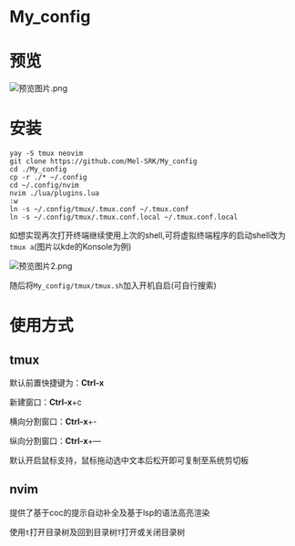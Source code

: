 # My_config

# 预览

![预览图片.png](/home/srk/My_config/预览图片.png)

# 安装

```shell
yay -S tmux neovim
git clone https://github.com/Mel-SRK/My_config
cd ./My_config
cp -r ./* ~/.config
cd ~/.config/nvim
nvim ./lua/plugins.lua
:w
ln -s ~/.config/tmux/.tmux.conf ~/.tmux.conf
ln -s ~/.config/tmux/.tmux.conf.local ~/.tmux.conf.local
```

如想实现再次打开终端继续使用上次的shell,可将虚拟终端程序的启动shell改为`tmux a`(图片以kde的Konsole为例)

![预览图片2.png](/home/srk/My_config/预览图片2.png)

随后将`My_config/tmux/tmux.sh`加入开机自启(可自行搜索)

# 使用方式

## tmux

默认前置快捷键为：**Ctrl-x**

新建窗口：**Ctrl-x**+c

横向分割窗口：**Ctrl-x**+-

纵向分割窗口：**Ctrl-x**+—

默认开启鼠标支持，鼠标拖动选中文本后松开即可复制至系统剪切板

## nvim

提供了基于coc的提示自动补全及基于lsp的语法高亮渲染

使用`t`打开目录树及回到目录树`T`打开或关闭目录树
